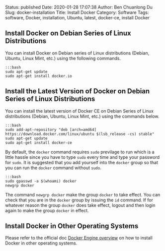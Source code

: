 Status: published
Date: 2020-01-28 17:07:38
Author: Ben Chuanlong Du
Slug: docker-installation
Title: Install Docker
Category: Software
Tags: software, Docker, installation, Ubuntu, latest, docker-ce, install Docker

## Install Docker on Debian Series of Linux Distributions

You can install Docker on Debian series of Linux distributions
(Debian, Ubuntu, Linux Mint, etc.) 
using the following commands.

    :::bash
    sudo apt-get update
    sudo apt-get install docker.io

## Install the Latest Version of Docker on Debian Series of Linux Distributions

You can install the latest version of Docker CE 
on Debian Series of Linux distributions (Debian, Ubuntu, Linux Mint, etc.)
using the commands below.

    :::bash
    sudo add-apt-repository "deb [arch=amd64] https://download.docker.com/linux/ubuntu $(lsb_release -cs) stable"
    sudo apt-get update
    sudo apt-get install docker-ce

By default,
the `docker` command requires `sudo` previlage to run
which is a little hassle since you have to type `sudo` every time and type your password for `sudo`.
It is suggested that you add yourself into the `docker` group
so that you can run the `docker` command without `sudo`.

    :::bash
    sudo gpasswd -a $(whoami) docker
    newgrp docker

The command `newgrp docker` make the group `docker` to take effect.
You can check that you are in the `docker` group by issuing the `id` command.
If for whatever reason the group `docker` does take effect,
logout and then login again to make the group `docker` in effect.

## Install Docker in Other Operating Systems

Please refer to the official doc 
[Docker Engine overview](https://docs.docker.com/install/)
on how to install Docker in other operating systems.
